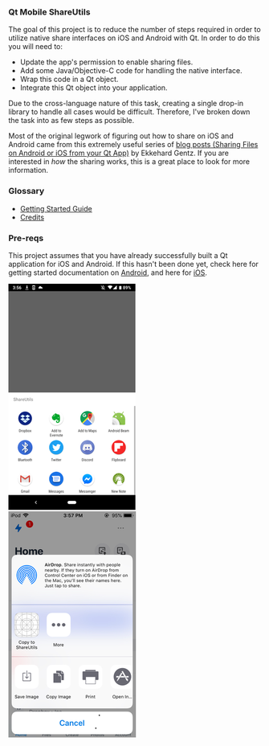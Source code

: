 
### Qt Mobile ShareUtils

The goal of this project is to reduce the number of steps required in order to utilize native share interfaces on iOS and Android with Qt. In order to do this you will need to:
- Update the app's permission to enable sharing files.
- Add some Java/Objective-C code for handling the native interface.
- Wrap this code in a Qt object.
- Integrate this Qt object into your application.

Due to the cross-language nature of this task, creating a single drop-in library to handle all cases would be difficult. Therefore, I've broken down the task into as few steps as possible.

Most of the original legwork of figuring out how to share on iOS and Android came from this extremely useful series of [blog posts (Sharing Files on Android or iOS from your Qt App)](https://blog.qt.io/blog/2017/12/01/sharing-files-android-ios-qt-app/) by Ekkehard Gentz. If you are interested in _how_ the sharing works, this is a great place to look for more information.

### Glossary

* [Getting Started Guide](Instructions.md)
* [Credits](Credits.md)

### <a name="pre-reqs"></a>Pre-reqs

This project assumes that you have already successfully built a Qt application for iOS and Android. If this hasn't been done yet, check here for getting started documentation on [Android](https://doc.qt.io/qt-5/android-getting-started.html), and here for [iOS](https://doc.qt.io/qt-5/ios.html).


![android send](resources/android_mobile_share.png  "android send") ![iOS receive](resources/ios_mobile_share.png "iOS receive")
